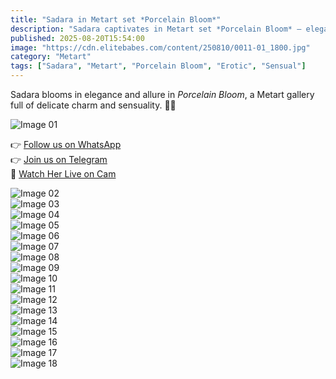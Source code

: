 ```yaml
---
title: "Sadara in Metart set *Porcelain Bloom*"
description: "Sadara captivates in Metart set *Porcelain Bloom* — elegance, sensuality, and delicate beauty."
published: 2025-08-20T15:54:00
image: "https://cdn.elitebabes.com/content/250810/0011-01_1800.jpg"
category: "Metart"
tags: ["Sadara", "Metart", "Porcelain Bloom", "Erotic", "Sensual"]
---
```


Sadara blooms in elegance and allure in *Porcelain Bloom*, a Metart gallery full of delicate charm and sensuality. 🌹✨  

![Image 01](https://cdn.elitebabes.com/content/250810/0011-01_1800.jpg)  

👉 [Follow us on WhatsApp](https://redirecting-kappa.vercel.app/)  
👉 [Join us on Telegram](https://redirecting-kappa.vercel.app/)  
🔞 [Watch Her Live on Cam](https://redirecting-kappa.vercel.app/)  

![Image 02](https://cdn.elitebabes.com/content/250810/0011-02_1800.jpg)  
![Image 03](https://cdn.elitebabes.com/content/250810/0011-03_1800.jpg)  
![Image 04](https://cdn.elitebabes.com/content/250810/0011-04_1800.jpg)  
![Image 05](https://cdn.elitebabes.com/content/250810/0011-05_1800.jpg)  
![Image 06](https://cdn.elitebabes.com/content/250810/0011-06_1800.jpg)  
![Image 07](https://cdn.elitebabes.com/content/250810/0011-07_1800.jpg)  
![Image 08](https://cdn.elitebabes.com/content/250810/0011-08_1800.jpg)  
![Image 09](https://cdn.elitebabes.com/content/250810/0011-09_1800.jpg)  
![Image 10](https://cdn.elitebabes.com/content/250810/0011-10_1800.jpg)  
![Image 11](https://cdn.elitebabes.com/content/250810/0011-11_1800.jpg)  
![Image 12](https://cdn.elitebabes.com/content/250810/0011-12_1800.jpg)  
![Image 13](https://cdn.elitebabes.com/content/250810/0011-13_1800.jpg)  
![Image 14](https://cdn.elitebabes.com/content/250810/0011-14_1800.jpg)  
![Image 15](https://cdn.elitebabes.com/content/250810/0011-15_1800.jpg)  
![Image 16](https://cdn.elitebabes.com/content/250810/0011-16_1800.jpg)  
![Image 17](https://cdn.elitebabes.com/content/250810/0011-17_1800.jpg)  
![Image 18](https://cdn.elitebabes.com/content/250810/0011-18_1800.jpg)